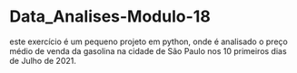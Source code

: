 # Data_Analises-Modulo-18
este exercício é um pequeno projeto em python, onde é analisado o preço médio de venda da gasolina na cidade de São Paulo nos 10 primeiros dias de Julho de 2021.
